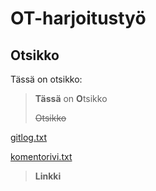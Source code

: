 # OT-harjoitustyö

## Otsikko
Tässä on otsikko:
> **Tässä** on **O**tsikko
>
> ~~Otsikko~~
> 
[gitlog.txt](https://github.com/JoniMurri/ot-harjoitustyo/blob/main/laskarit/viikko1/gitlog.txt)
>
[komentorivi.txt](https://github.com/JoniMurri/ot-harjoitustyo/blob/main/laskarit/viikko1/komentorivi.txt)
>
>**Linkki**
>

